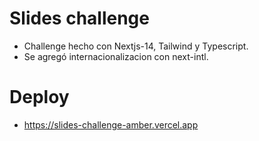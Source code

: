 # Slides challenge
 - Challenge hecho con Nextjs-14, Tailwind y Typescript.
 - Se agregó internacionalizacion con next-intl.
# Deploy
- https://slides-challenge-amber.vercel.app

